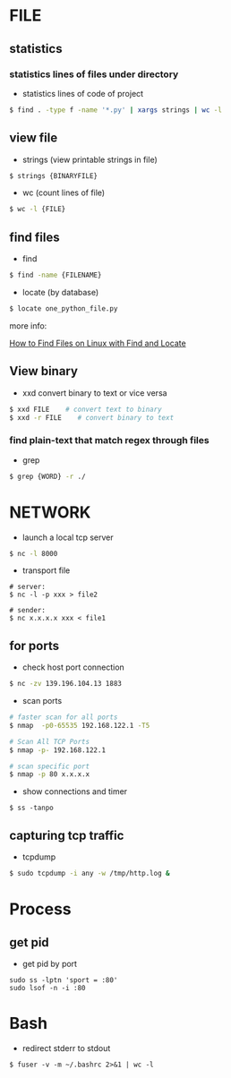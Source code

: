 # FILE

## statistics

### statistics lines of files under directory

- statistics lines of code of project

~~~bash
$ find . -type f -name '*.py' | xargs strings | wc -l
~~~

## view file

- strings (view printable strings in file)

~~~bash
$ strings {BINARYFILE}
~~~

- wc (count lines of file)

~~~bash
$ wc -l {FILE}
~~~

## find files

- find 

~~~bash
$ find -name {FILENAME}
~~~~

- locate (by database)

~~~bash
$ locate one_python_file.py
~~~

more info:

[How to Find Files on Linux with Find and Locate](https://www.servermania.com/kb/articles/how-to-find-files-on-linux-with-find-and-locate/)

## View binary

- xxd
convert binary to text or vice versa
~~~bash
$ xxd FILE    # convert text to binary
$ xxd -r FILE    # convert binary to text
~~~

### find plain-text that match regex through files

- grep

~~~bash
$ grep {WORD} -r ./
~~~
















# NETWORK

- launch a local tcp server
~~~bash
$ nc -l 8000 
~~~

- transport file
~~~
# server:
$ nc -l -p xxx > file2

# sender:
$ nc x.x.x.x xxx < file1
~~~

## for ports

- check host port connection
~~~bash
$ nc -zv 139.196.104.13 1883
~~~

- scan ports
~~~bash
# faster scan for all ports
$ nmap  -p0-65535 192.168.122.1 -T5

# Scan All TCP Ports
$ nmap -p- 192.168.122.1

# scan specific port
$ nmap -p 80 x.x.x.x
~~~

- show connections and timer
~~~
$ ss -tanpo
~~~


## capturing tcp traffic

- tcpdump
~~~bash
$ sudo tcpdump -i any -w /tmp/http.log &
~~~


# Process

## get pid

- get pid by port

~~~
sudo ss -lptn 'sport = :80'
sudo lsof -n -i :80
~~~


# Bash

- redirect stderr to stdout
~~~
$ fuser -v -m ~/.bashrc 2>&1 | wc -l
~~~




